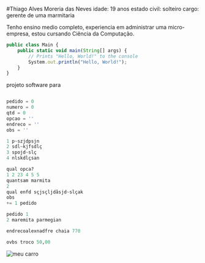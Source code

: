 #Thiago Alves Moreria das Neves
idade: 19 anos
estado civil: solteiro
cargo: gerente de uma marmitaria 


Tenho ensino medio completo, experiencia em administrar uma micro-empresa, estou cursando Ciência da Computação.


```js
public class Main {
    public static void main(String[] args) {
        // Prints "Hello, World!" to the console
        System.out.println("Hello, World!");
    }
}
```

projeto software para 

```python

pedido = 0 
numero = 0
qtd = 0
opcao = ''
endreco = ''
obs = ''

1 p~szjdpsjn
2 sdl~kjfsdlç
3 spojd~slç
4 nlskdlçsan

qual opca?
1 2 23 4 5 5
quantsam marmita 
2
qual enfd sçjsçljdãsjd~slçak
obs 
+= 1 pedido

pedido 1 
2 maremita parmegian

endrecoalexnadfre chaia 770 

ovbs troco 50,00


```



<img src="https://http2.mlstatic.com/D_NQ_NP_920527-MLB75128128901_032024-O.webp" alt="meu carro">

